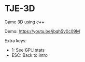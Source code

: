 # TJE-3D
Game 3D using c++

Demo: https://youtu.be/jbqh5v0c09M

Extra keys:
- 1: See GPU stats
- ESC: Back to intro

